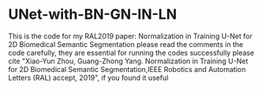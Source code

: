 # UNet-with-BN-GN-IN-LN
This is the code for my RAL2019 paper: Normalization in Training U-Net for 2D Biomedical Semantic Segmentation
please read the comments in the code carefully, they are essential for running the codes successfully
please cite "Xiao-Yun Zhou, Guang-Zhong Yang. Normalization in Training U-Net for 2D Biomedical Semantic Segmentation,IEEE Robotics and Automation Letters (RAL) accept, 2019", if you found it useful
